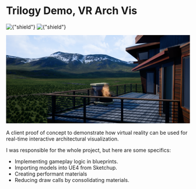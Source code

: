 # Trilogy Demo, VR Arch Vis
![{"shield"}](https://img.shields.io/badge/Engine-Unreal-red.svg)
![{"shield"}](https://img.shields.io/badge/Platform-HTC%20Vive-blue.svg)

![{"square-framed"}](/img/project/hamiltoncreek.png)


A client proof of concept to demonstrate how virtual reality can be used for real-time interactive architectural visualization.

I was responsible for the whole project, but here are some specifics:
- Implementing gameplay logic in blueprints.
- Importing models into UE4 from Sketchup.
- Creating performant materials
- Reducing draw calls by consolidating materials.
